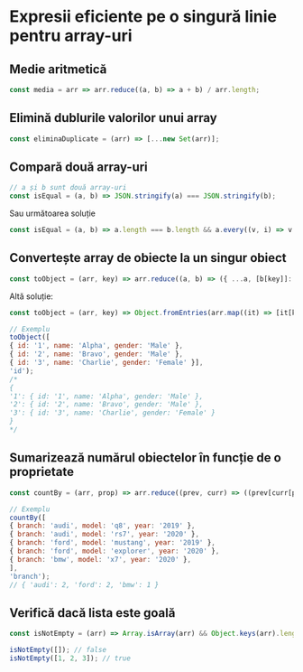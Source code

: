 # Expresii eficiente pe o singură linie pentru array-uri

## Medie aritmetică

```javascript
const media = arr => arr.reduce((a, b) => a + b) / arr.length;
```

## Elimină dublurile valorilor unui array

```javascript
const eliminaDuplicate = (arr) => [...new Set(arr)];
```

## Compară două array-uri

```javascript
// a și b sunt două array-uri
const isEqual = (a, b) => JSON.stringify(a) === JSON.stringify(b);
```

Sau următoarea soluție

```javascript
const isEqual = (a, b) => a.length === b.length && a.every((v, i) => v === b[i]);
```

## Convertește array de obiecte la un singur obiect

```javascript
const toObject = (arr, key) => arr.reduce((a, b) => ({ ...a, [b[key]]: b }), {});
```

Altă soluție:

```javascript
const toObject = (arr, key) => Object.fromEntries(arr.map((it) => [it[key], it]));

// Exemplu
toObject([
{ id: '1', name: 'Alpha', gender: 'Male' },
{ id: '2', name: 'Bravo', gender: 'Male' },
{ id: '3', name: 'Charlie', gender: 'Female' }],
'id');
/*
{
'1': { id: '1', name: 'Alpha', gender: 'Male' },
'2': { id: '2', name: 'Bravo', gender: 'Male' },
'3': { id: '3', name: 'Charlie', gender: 'Female' }
}
*/
```

## Sumarizează numărul obiectelor în funcție de o proprietate

```javascript
const countBy = (arr, prop) => arr.reduce((prev, curr) => ((prev[curr[prop]] = ++prev[curr[prop]] || 1), prev), {});

// Exemplu
countBy([
{ branch: 'audi', model: 'q8', year: '2019' },
{ branch: 'audi', model: 'rs7', year: '2020' },
{ branch: 'ford', model: 'mustang', year: '2019' },
{ branch: 'ford', model: 'explorer', year: '2020' },
{ branch: 'bmw', model: 'x7', year: '2020' },
],
'branch');
// { 'audi': 2, 'ford': 2, 'bmw': 1 }
```

## Verifică dacă lista este goală

```javascript
const isNotEmpty = (arr) => Array.isArray(arr) && Object.keys(arr).length > 0;

isNotEmpty([]); // false
isNotEmpty([1, 2, 3]); // true
```
